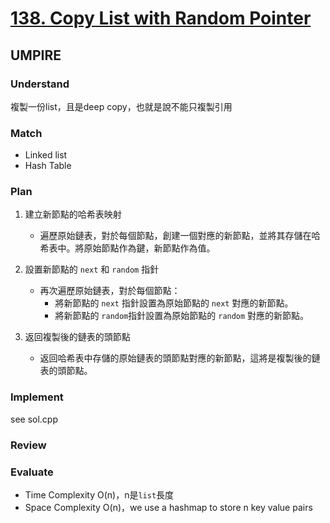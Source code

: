 # [138. Copy List with Random Pointer](https://leetcode.com/problems/copy-list-with-random-pointer/description/)
## UMPIRE
### Understand
複製一份list，且是deep copy，也就是說不能只複製引用
### Match
* Linked list
* Hash Table
### Plan
1. 建立新節點的哈希表映射
    - 遍歷原始鏈表，對於每個節點，創建一個對應的新節點，並將其存儲在哈希表中。將原始節點作為鍵，新節點作為值。

2. 設置新節點的 `next` 和 `random` 指針
    - 再次遍歷原始鏈表，對於每個節點：
        - 將新節點的 `next` 指針設置為原始節點的 `next` 對應的新節點。
        - 將新節點的 `random`指針設置為原始節點的 `random` 對應的新節點。

3. 返回複製後的鏈表的頭節點
    - 返回哈希表中存儲的原始鏈表的頭節點對應的新節點，這將是複製後的鏈表的頭節點。
### Implement
see sol.cpp
### Review

### Evaluate
* Time Complexity O(n)，n是`list`長度
* Space Complexity O(n)，we use a hashmap to store n key value pairs